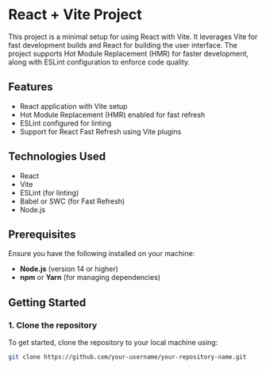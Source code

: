 # React + Vite Project

This project is a minimal setup for using React with Vite. It leverages Vite for fast development builds and React for building the user interface. The project supports Hot Module Replacement (HMR) for faster development, along with ESLint configuration to enforce code quality.

## Features

- React application with Vite setup
- Hot Module Replacement (HMR) enabled for fast refresh
- ESLint configured for linting
- Support for React Fast Refresh using Vite plugins

## Technologies Used

- React
- Vite
- ESLint (for linting)
- Babel or SWC (for Fast Refresh)
- Node.js

## Prerequisites

Ensure you have the following installed on your machine:

- **Node.js** (version 14 or higher)
- **npm** or **Yarn** (for managing dependencies)

## Getting Started

### 1. Clone the repository

To get started, clone the repository to your local machine using:

```bash
git clone https://github.com/your-username/your-repository-name.git
